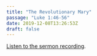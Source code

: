 ```yaml
---
title: "The Revolutionary Mary"
passage: "Luke 1:46-56"
date: 2019-12-08T13:26:53Z
draft: false
---
```


[Listen to the sermon recording](/audio/2019-12-08-am--Luke1_46-56--Mary_the_Revolutionary.m4a).

